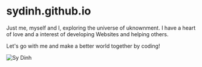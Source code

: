 # sydinh.github.io

Just me, myself and I, exploring the universe of uknownment. I have a heart of love and a interest of developing Websites and helping others.

Let's go with me and make a better world together by coding!

![Sy Dinh](https://scontent.fsgn2-2.fna.fbcdn.net/v/t31.0-8/22291217_620543415002390_7630224138271115571_o.jpg?oh=65346d935115316b3ffacb21b72e087b&oe=5A70AEDE)
